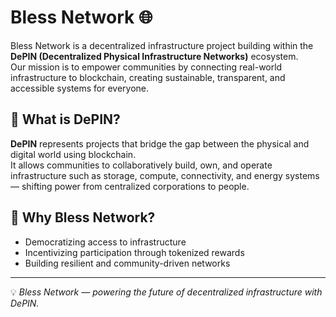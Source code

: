 # Bless Network 🌐

Bless Network is a decentralized infrastructure project building within the **DePIN (Decentralized Physical Infrastructure Networks)** ecosystem.  
Our mission is to empower communities by connecting real-world infrastructure to blockchain, creating sustainable, transparent, and accessible systems for everyone.

## 🚀 What is DePIN?
**DePIN** represents projects that bridge the gap between the physical and digital world using blockchain.  
It allows communities to collaboratively build, own, and operate infrastructure such as storage, compute, connectivity, and energy systems — shifting power from centralized corporations to people.

## 🌱 Why Bless Network?
- Democratizing access to infrastructure  
- Incentivizing participation through tokenized rewards  
- Building resilient and community-driven networks  

---

💡 *Bless Network — powering the future of decentralized infrastructure with DePIN.*
